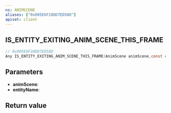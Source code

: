 ```yaml
---
ns: ANIMSCENE
aliases: ["0x005E6F28DD7ED58D"]
apiset: client
---
```

## IS_ENTITY_EXITING_ANIM_SCENE_THIS_FRAME

```c
// 0x005E6F28DD7ED58D
Any IS_ENTITY_EXITING_ANIM_SCENE_THIS_FRAME(AnimScene animScene,const char* entityName);
```


## Parameters
* **animScene**:
* **entityName**:

## Return value

